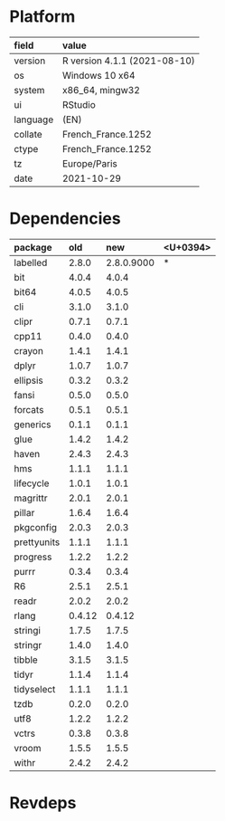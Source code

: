 # Platform

|field    |value                        |
|:--------|:----------------------------|
|version  |R version 4.1.1 (2021-08-10) |
|os       |Windows 10 x64               |
|system   |x86_64, mingw32              |
|ui       |RStudio                      |
|language |(EN)                         |
|collate  |French_France.1252           |
|ctype    |French_France.1252           |
|tz       |Europe/Paris                 |
|date     |2021-10-29                   |

# Dependencies

|package     |old    |new        |<U+0394>  |
|:-----------|:------|:----------|:--|
|labelled    |2.8.0  |2.8.0.9000 |*  |
|bit         |4.0.4  |4.0.4      |   |
|bit64       |4.0.5  |4.0.5      |   |
|cli         |3.1.0  |3.1.0      |   |
|clipr       |0.7.1  |0.7.1      |   |
|cpp11       |0.4.0  |0.4.0      |   |
|crayon      |1.4.1  |1.4.1      |   |
|dplyr       |1.0.7  |1.0.7      |   |
|ellipsis    |0.3.2  |0.3.2      |   |
|fansi       |0.5.0  |0.5.0      |   |
|forcats     |0.5.1  |0.5.1      |   |
|generics    |0.1.1  |0.1.1      |   |
|glue        |1.4.2  |1.4.2      |   |
|haven       |2.4.3  |2.4.3      |   |
|hms         |1.1.1  |1.1.1      |   |
|lifecycle   |1.0.1  |1.0.1      |   |
|magrittr    |2.0.1  |2.0.1      |   |
|pillar      |1.6.4  |1.6.4      |   |
|pkgconfig   |2.0.3  |2.0.3      |   |
|prettyunits |1.1.1  |1.1.1      |   |
|progress    |1.2.2  |1.2.2      |   |
|purrr       |0.3.4  |0.3.4      |   |
|R6          |2.5.1  |2.5.1      |   |
|readr       |2.0.2  |2.0.2      |   |
|rlang       |0.4.12 |0.4.12     |   |
|stringi     |1.7.5  |1.7.5      |   |
|stringr     |1.4.0  |1.4.0      |   |
|tibble      |3.1.5  |3.1.5      |   |
|tidyr       |1.1.4  |1.1.4      |   |
|tidyselect  |1.1.1  |1.1.1      |   |
|tzdb        |0.2.0  |0.2.0      |   |
|utf8        |1.2.2  |1.2.2      |   |
|vctrs       |0.3.8  |0.3.8      |   |
|vroom       |1.5.5  |1.5.5      |   |
|withr       |2.4.2  |2.4.2      |   |

# Revdeps

